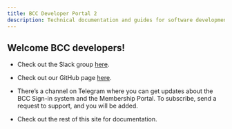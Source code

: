 ```yaml
---
title: BCC Developer Portal 2
description: Technical documentation and guides for software development in BCC
---
```


## Welcome BCC developers!

- Check out the Slack group [here](https://bccdev.slack.com/).
- Check out our GitHub page [here](https://github.com/bcc-code).
- There’s a channel on Telegram where you can get updates about the BCC Sign-in system and the Membership Portal. To subscribe, send a request to support, and you will be added.

- Check out the rest of this site for documentation.
